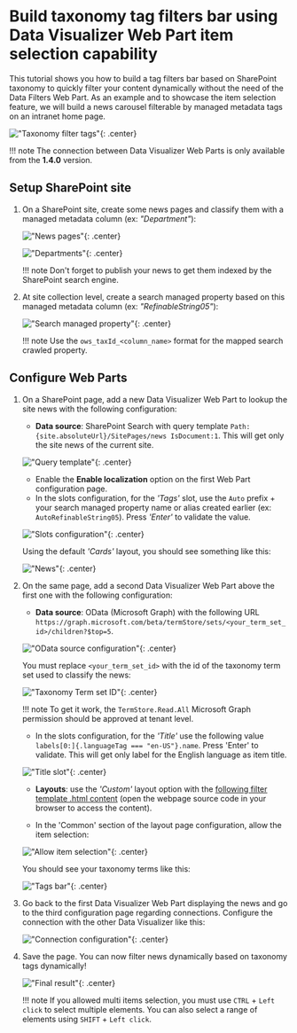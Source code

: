 # Build taxonomy tag filters bar using Data Visualizer Web Part item selection capability

This tutorial shows you how to build a tag filters bar based on SharePoint taxonomy to quickly filter your content dynamically without the need of the Data Filters Web Part. As an example and to showcase the item selection feature, we will build a news carousel filterable by managed metadata tags on an intranet home page.

!["Taxonomy filter tags"](../../assets/scenarios/tags/tag_filter_bar.gif){: .center}

!!! note
    The connection between Data Visualizer Web Parts is only available from the **1.4.0** version.

## Setup SharePoint site

1. On a SharePoint site, create some news pages and classify them with a managed metadata column (ex: _"Department"_):

    !["News pages"](../../assets/scenarios/tags/site_pages_news.png){: .center}

    !["Departments"](../../assets/scenarios/tags/managed_metadata_term_set.png){: .center}

    !!! note
        Don't forget to publish your news to get them indexed by the SharePoint search engine.

2. At site collection level, create a search managed property based on this managed metadata column (ex: _"RefinableString05"_):

    !["Search managed property"](../../assets/scenarios/tags/search_managed_property.png){: .center} 

    !!! note
        Use the `ows_taxId_<column_name>` format for the mapped search crawled property.

## Configure Web Parts

1. On a SharePoint page, add a new Data Visualizer Web Part to lookup the site news with the following configuration:

    - **Data source**: SharePoint Search with query template `Path:{site.absoluteUrl}/SitePages/news IsDocument:1`. This will get only the site news of the current site.

    !["Query template"](../../assets/scenarios/tags/query_template.png){: .center} 

    - Enable the **Enable localization** option on the first Web Part configuration page.
    - In the slots configuration, for the _'Tags'_ slot, use the `Auto` prefix + your search managed property name or alias created earlier (ex: `AutoRefinableString05`). Press _'Enter'_ to validate the value.

    !["Slots configuration"](../../assets/scenarios/tags/slots_configuration.png){: .center} 

    Using the default _'Cards'_ layout, you should see something like this:

    !["News"](../../assets/scenarios/tags/news.png){: .center} 
    

2. On the same page, add a second Data Visualizer Web Part above the first one with the following configuration:

    - **Data source**: OData (Microsoft Graph) with the following URL `https://graph.microsoft.com/beta/termStore/sets/<your_term_set_id>/children?$top=5`. 

    !["OData source configuration"](../../assets/scenarios/tags/graph_url.png){: .center} 
    
    You must replace `<your_term_set_id>` with the id of the taxonomy term set used to classify the news:

    !["Taxonomy Term set ID"](../../assets/scenarios/tags/term_set_id.png){: .center} 

    !!! note
        To get it work, the `TermStore.Read.All` Microsoft Graph permission should be approved at tenant level.

    - In the slots configuration, for the _'Title'_ use the following value `labels[0:]{.languageTag === "en-US"}.name`. Press 'Enter' to validate. This will get only label for the English language as item title.

    !["Title slot"](../../assets/scenarios/tags/filter_title_slot.png){: .center}

    - **Layouts**: use the _'Custom'_ layout option with the [following filter template .html content](./assets/tags_bar_template.html) (open the webpage source code in your browser to access the content).

    - In the 'Common' section of the layout page configuration, allow the item selection:

    !["Allow item selection"](../../assets/scenarios/tags/allow_item_selection.png){: .center}

    You should see your taxonomy terms like this:

    !["Tags bar"](../../assets/scenarios/tags/tags_bar.png){: .center}

3. Go back to the first Data Visualizer Web Part displaying the news and go to the third configuration page regarding connections. Configure the connection with the other Data Visualizer like this:

    !["Connection configuration"](../../assets/scenarios/tags/configure_connection.png){: .center}

4. Save the page. You can now filter news dynamically based on taxonomy tags dynamically!

    !["Final result"](../../assets/scenarios/tags/final_result.png){: .center}


    !!! note
        If you allowed multi items selection, you must use `CTRL` + `Left click` to select multiple elements. You can also select a range of elements using `SHIFT` + `Left click`.






